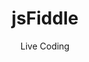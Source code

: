 ---
title: jsFiddle
subtitle: Live Coding
icon: fa-brands fa-jsfiddle
parent: links
order: 3
in_shortcuts: true
order_shortcuts: 5

external_link: https://jsfiddle.net/9wrj6pb5/
---